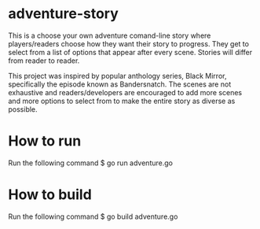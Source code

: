 # adventure-story
This is a choose your own adventure comand-line story where players/readers choose how they want their story to
progress. They get to select from a list of options that appear after every scene. Stories will differ from reader
to reader.

This project was inspired by popular anthology series, Black Mirror, specifically the episode known as Bandersnatch. 
The scenes are not exhaustive and readers/developers are encouraged to add more scenes and more options to select from
to make the entire story as diverse as possible.

# How to run
Run the following command 
$ go run adventure.go

# How to build
Run the following command
$ go build adventure.go
